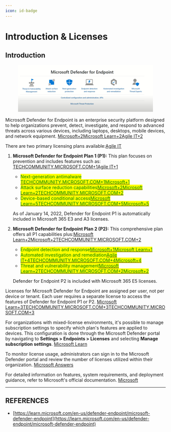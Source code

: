 ```yaml
---
icon: id-badge
---
```


# Introduction & Licenses

## Introduction

<figure><img src="../../.gitbook/assets/image (9) (1) (1) (1) (1) (1) (1).png" alt=""><figcaption></figcaption></figure>

​Microsoft Defender for Endpoint is an enterprise security platform designed to help organizations prevent, detect, investigate, and respond to advanced threats across various devices, including laptops, desktops, mobile devices, and network equipment. ​[Microsoft+2Microsoft Learn+2Agile IT+2](https://learn.microsoft.com/en-us/defender-endpoint/microsoft-defender-endpoint?utm_source=chatgpt.com)

There are two primary licensing plans available:​[Agile IT](https://agileit.com/news/microsoft-defender-for-endpoint-licensing/?utm_source=chatgpt.com)

1.  **Microsoft Defender for Endpoint Plan 1 (P1):** This plan focuses on prevention and includes features such as:​[TECHCOMMUNITY.MICROSOFT.COM+1Agile IT+1](https://techcommunity.microsoft.com/blog/microsoftdefenderatpblog/microsoft-defender-for-endpoint-plan-1-now-included-in-m365-e3a3-licenses/3060639?utm_source=chatgpt.com)

    * <mark style="color:green;">Next-generation antimalware​</mark>[<mark style="color:green;">TECHCOMMUNITY.MICROSOFT.COM+1Microsoft+1</mark>](https://techcommunity.microsoft.com/blog/microsoftdefenderatpblog/microsoft-defender-for-endpoint-plan-1-now-included-in-m365-e3a3-licenses/3060639?utm_source=chatgpt.com)
    * <mark style="color:green;">Attack surface reduction capabilities​</mark>[<mark style="color:green;">Microsoft+2Microsoft Learn+2TECHCOMMUNITY.MICROSOFT.COM+2</mark>](https://learn.microsoft.com/en-us/defender-endpoint/microsoft-defender-endpoint?utm_source=chatgpt.com)
    * <mark style="color:green;">Device-based conditional access​</mark>[<mark style="color:green;">Microsoft Learn+5TECHCOMMUNITY.MICROSOFT.COM+5Microsoft+5</mark>](https://techcommunity.microsoft.com/blog/microsoftdefenderatpblog/microsoft-defender-for-endpoint-plan-1-now-included-in-m365-e3a3-licenses/3060639?utm_source=chatgpt.com)

    As of January 14, 2022, Defender for Endpoint P1 is automatically included in Microsoft 365 E3 and A3 licenses.
2.  **Microsoft Defender for Endpoint Plan 2 (P2):** This comprehensive plan offers all P1 capabilities plus:​[Microsoft Learn+2Microsoft+2TECHCOMMUNITY.MICROSOFT.COM+2](https://www.microsoft.com/en-us/security/business/endpoint-security/microsoft-defender-endpoint?utm_source=chatgpt.com)

    * <mark style="color:green;">Endpoint detection and response​</mark>[<mark style="color:green;">Microsoft+1Microsoft Learn+1</mark>](https://www.microsoft.com/en-us/security/business/endpoint-security/microsoft-defender-endpoint?utm_source=chatgpt.com)
    * <mark style="color:green;">Automated investigation and remediation​</mark>[<mark style="color:green;">Agile IT+4TECHCOMMUNITY.MICROSOFT.COM+4Microsoft+4</mark>](https://techcommunity.microsoft.com/blog/microsoftdefenderatpblog/microsoft-defender-for-endpoint-plan-1-now-included-in-m365-e3a3-licenses/3060639?utm_source=chatgpt.com)
    * <mark style="color:green;">Threat and vulnerability management​</mark>[<mark style="color:green;">Microsoft Learn+2TECHCOMMUNITY.MICROSOFT.COM+2Microsoft+2</mark>](https://techcommunity.microsoft.com/blog/microsoftdefenderatpblog/microsoft-defender-for-endpoint-plan-1-now-included-in-m365-e3a3-licenses/3060639?utm_source=chatgpt.com)

    Defender for Endpoint P2 is included with Microsoft 365 E5 licenses.

Licenses for Microsoft Defender for Endpoint are assigned per user, not per device or tenant. Each user requires a separate license to access the features of Defender for Endpoint P1 or P2. ​[Microsoft Learn+3TECHCOMMUNITY.MICROSOFT.COM+3TECHCOMMUNITY.MICROSOFT.COM+3](https://techcommunity.microsoft.com/discussions/microsoftdefenderforoffice365/microsoft-defender-licensing-requirements/3098306?utm_source=chatgpt.com)

For organizations with mixed-license environments, it's possible to manage subscription settings to specify which plan's features are applied to devices. This configuration is done through the Microsoft Defender portal by navigating to **Settings > Endpoints > Licenses** and selecting **Manage subscription settings**. ​[Microsoft Learn](https://learn.microsoft.com/en-us/defender-endpoint/defender-endpoint-subscription-settings?utm_source=chatgpt.com)

To monitor license usage, administrators can sign in to the Microsoft Defender portal and review the number of licenses utilized within their organization. ​[Microsoft Answers](https://answers.microsoft.com/en-us/msoffice/forum/all/how-many-licenses-have-i-used-for-microsoft/ac0eac73-610f-421e-9c3d-c1bc735da9b6?utm_source=chatgpt.com)

For detailed information on features, system requirements, and deployment guidance, refer to Microsoft's official documentation. ​[Microsoft](https://www.microsoft.com/en-us/security/business/endpoint-security/microsoft-defender-endpoint?utm_source=chatgpt.com)



***

## REFERENCES

* [https://learn.microsoft.com/en-us/defender-endpoint/microsoft-defender-endpoint](https://learn.microsoft.com/en-us/defender-endpoint/microsoft-defender-endpoint)

